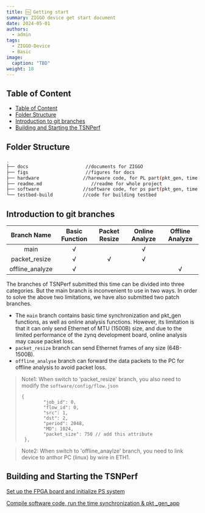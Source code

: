 ```yaml
---
title: 🆒 Getting start
summary: ZIGGO device get start document 
date: 2024-05-01
authors:
  - admin
tags:
  - ZIGGO-Device
  - Basic
image:
  caption: "TBD"
weight: 18
---
```


## Table of Content

- [Table of Content](#table-of-content)
- [Folder Structure](#folder-structure)
- [Introduction to git branches](#introduction-to-git-branches)
- [Building and Starting the TSNPerf](#building-and-starting-the-tsnperf)


## Folder Structure

```bash
.
├── docs                     //documents for ZIGGO
├── figs                     //figures for docs
├── hardware                //hareware code, for PL part(pkt_gen, time sync in FPGA)
├── readme.md                  //readme for whole project
├── software                //software code, for ps part(pkt_gen, time sync)
└── testbed-build           //code for building testbed
```

## Introduction to git branches

| Branch Name     | Basic Function | Packet Resize | Online Analyze | Offline Analyze |
|:---------------:|:--------------:|:-------------:|:--------------:|:---------------:|
| main            | √              |               | √              |                 |
| packet_resize   | √              | √             | √              |                 |
| offline_analyze | √              |               |                | √               |

The branches of TSNPerf submitted this time can be divided into three categories. But the main branch is inconvenient to use in two ways. In order to solve the above two limitations, we have also submitted two patch branches.

* The `main` branch contains basic time synchronization and pkt_gen functions, as well as online analysis functions. However, its limitation is that it can only send Ethernet of MTU (1500B) size, and due to the limited performance of the zynq development board, online analysis may cause packet loss.
* `packet_resize` branch can send Ethernet frames of any size (64B-1500B).
* `offline_analyse` branch can forward the data packets to the PC for offline analysis to avoid packet loss. 

> Note1: When switch to 'packet_resize' branch, you also need to modify the `software/config/flow.json` 
> 
> ```
> {
>         "job_id": 0, 
>         "flow_id": 0,
>         "src": 1,
>         "dst": 2,
>         "period": 2048,
>         "MD": 1024,
>         "packet_size": 750 // add this attribute 
>  },
> ```

> Note2: When switch to 'offline_anaylze' branch, you need to link device to anthor PC (linux) by wire in ETH1.

## Building and Starting the TSNPerf

[Set up the FPGA board and initialize PS system](/device/hardware-build/)

[Compile software code, run the time synchronization & pkt _gen_app](/device/software-build/)
